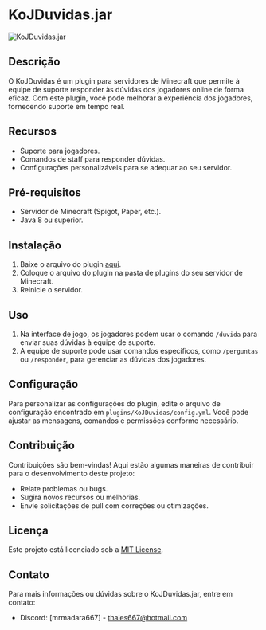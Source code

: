 # KoJDuvidas.jar

![KoJDuvidas.jar](./kojduvidas.gif)

## Descrição

O KoJDuvidas é um plugin para servidores de Minecraft que permite à equipe de suporte responder às dúvidas dos jogadores online de forma eficaz. Com este plugin, você pode melhorar a experiência dos jogadores, fornecendo suporte em tempo real.

## Recursos

- Suporte para jogadores.
- Comandos de staff para responder dúvidas.
- Configurações personalizáveis para se adequar ao seu servidor.

## Pré-requisitos

- Servidor de Minecraft (Spigot, Paper, etc.).
- Java 8 ou superior.

## Instalação

1. Baixe o arquivo do plugin [aqui](...).
2. Coloque o arquivo do plugin na pasta de plugins do seu servidor de Minecraft.
3. Reinicie o servidor.

## Uso

1. Na interface de jogo, os jogadores podem usar o comando `/duvida` para enviar suas dúvidas à equipe de suporte.
2. A equipe de suporte pode usar comandos específicos, como `/perguntas` ou `/responder`, para gerenciar as dúvidas dos jogadores.

## Configuração

Para personalizar as configurações do plugin, edite o arquivo de configuração encontrado em `plugins/KoJDuvidas/config.yml`. Você pode ajustar as mensagens, comandos e permissões conforme necessário.

## Contribuição

Contribuições são bem-vindas! Aqui estão algumas maneiras de contribuir para o desenvolvimento deste projeto:

- Relate problemas ou bugs.
- Sugira novos recursos ou melhorias.
- Envie solicitações de pull com correções ou otimizações.

## Licença

Este projeto está licenciado sob a [MIT License](LICENSE).

## Contato

Para mais informações ou dúvidas sobre o KoJDuvidas.jar, entre em contato:

- Discord: [mrmadara667] - thales667@hotmail.com
